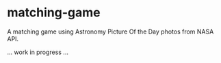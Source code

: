 # matching-game

A matching game using Astronomy Picture Of the Day photos from NASA API.

... work in progress ...
